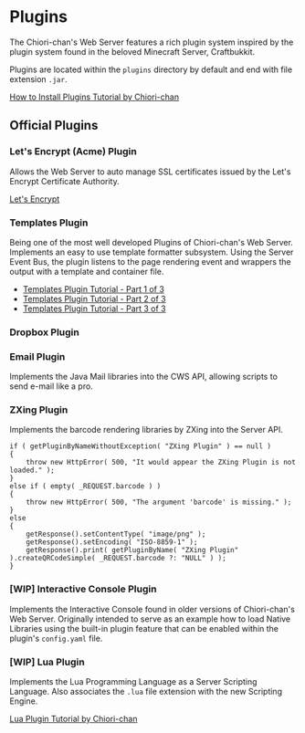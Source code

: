 # Plugins

The Chiori-chan's Web Server features a rich plugin system inspired by the plugin system found in the beloved Minecraft Server, Craftbukkit.

Plugins are located within the `plugins` directory by default and end with file extension `.jar`.

[How to Install Plugins Tutorial by Chiori-chan](https://www.youtube.com/watch?v=HQj2vu0BfI0)

## Official Plugins

### Let's Encrypt (Acme) Plugin
Allows the Web Server to auto manage SSL certificates issued by the Let's Encrypt Certificate Authority.

[Let's Encrypt](https://letsencrypt.org/)

### Templates Plugin
Being one of the most well developed Plugins of Chiori-chan's Web Server. Implements an easy to use template formatter subsystem. Using the Server Event Bus, the plugin listens to the page rendering event and wrappers the output with a template and container file.

* [Templates Plugin Tutorial - Part 1 of 3](https://www.youtube.com/watch?v=WDX7gnSVQkg&index=8&list=PL5W-gdSkWP6TOBoL-YDEPZaadwBGXGOyO)
* [Templates Plugin Tutorial - Part 2 of 3](https://www.youtube.com/watch?v=Bbfzw28Vgvk&index=9&list=PL5W-gdSkWP6TOBoL-YDEPZaadwBGXGOyO)
* [Templates Plugin Tutorial - Part 3 of 3](https://www.youtube.com/watch?v=ZkUK2QNAlQw&index=10&list=PL5W-gdSkWP6TOBoL-YDEPZaadwBGXGOyO)

### Dropbox Plugin


### Email Plugin
Implements the Java Mail libraries into the CWS API, allowing scripts to send e-mail like a pro.

### ZXing Plugin
Implements the barcode rendering libraries by ZXing into the Server API.

    if ( getPluginByNameWithoutException( "ZXing Plugin" ) == null )
    {
    	throw new HttpError( 500, "It would appear the ZXing Plugin is not loaded." );
    }
    else if ( empty( _REQUEST.barcode ) )
    {
        throw new HttpError( 500, "The argument 'barcode' is missing." );
    }
    else
    {
    	getResponse().setContentType( "image/png" );
    	getResponse().setEncoding( "ISO-8859-1" );
    	getResponse().print( getPluginByName( "ZXing Plugin" ).createQRCodeSimple( _REQUEST.barcode ?: "NULL" ) );
    }


### [WIP] Interactive Console Plugin
Implements the Interactive Console found in older versions of Chiori-chan's Web Server. Originally intended to serve as an example how to load Native Libraries using the built-in plugin feature that can be enabled within the plugin's `config.yaml` file.

### [WIP] Lua Plugin
Implements the Lua Programming Language as a Server Scripting Language. Also associates the `.lua` file extension with the new Scripting Engine.

[Lua Plugin Tutorial by Chiori-chan](https://www.youtube.com/watch?v=_VJoMV77GHU)